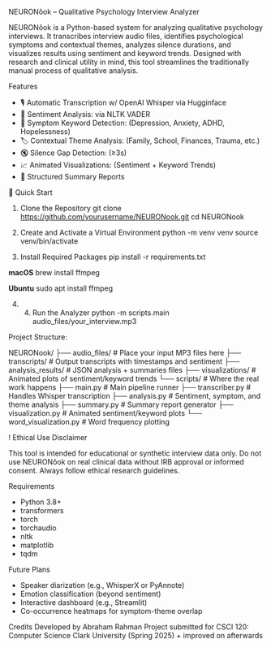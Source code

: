 NEURONǒok – Qualitative Psychology Interview Analyzer

NEURONǒok is a Python-based system for analyzing qualitative psychology interviews. 
It transcribes interview audio files, identifies psychological symptoms 
and contextual themes, analyzes silence durations, and visualizes results using 
sentiment and keyword trends. Designed with research and clinical utility in mind, 
this tool streamlines the traditionally manual process of qualitative analysis.

Features
- 🎙️ Automatic Transcription w/ OpenAI Whisper via Hugginface
- 💬 Sentiment Analysis: via NLTK VADER
- 🧠 Symptom Keyword Detection: (Depression, Anxiety, ADHD, Hopelessness)
- 🏷️ Contextual Theme Analysis: (Family, School, Finances, Trauma, etc.)
- 🔇 Silence Gap Detection: (≥3s)
- 📈 Animated Visualizations: (Sentiment + Keyword Trends)
- 📝 Structured Summary Reports


🚀 Quick Start

1. Clone the Repository
git clone https://github.com/yourusername/NEURONook.git
cd NEURONook

2) Create and Activate a Virtual Environment
python -m venv venv
source venv/bin/activate

3) Install Required Packages
pip install -r requirements.txt

**macOS**
brew install ffmpeg

**Ubuntu**
sudo apt install ffmpeg

4) 4. Run the Analyzer
python -m scripts.main audio_files/your_interview.mp3

Project Structure: 

NEURONook/
├── audio_files/            # Place your input MP3 files here
├── transcripts/            # Output transcripts with timestamps and sentiment
├── analysis_results/       # JSON analysis + summaries files
├── visualizations/         # Animated plots of sentiment/keyword trends
└── scripts/                # Where the real work happens
    ├── main.py             # Main pipeline runner
    ├── transcriber.py      # Handles Whisper transcription
    ├── analysis.py         # Sentiment, symptom, and theme analysis
    ├── summary.py          # Summary report generator
    ├── visualization.py    # Animated sentiment/keyword plots
    └── word_visualization.py  # Word frequency plotting

! Ethical Use Disclaimer

This tool is intended for educational or synthetic interview data only.
Do not use NEURONǒok on real clinical data without IRB approval or informed consent.
Always follow ethical research guidelines.

Requirements
- Python 3.8+
- transformers
- torch
- torchaudio
- nltk
- matplotlib
- tqdm

Future Plans
- Speaker diarization (e.g., WhisperX or PyAnnote)
- Emotion classification (beyond sentiment)
- Interactive dashboard (e.g., Streamlit)
- Co-occurrence heatmaps for symptom-theme overlap

Credits
Developed by Abraham Rahman 
Project submitted for CSCI 120: Computer Science  Clark University (Spring 2025) + improved on afterwards



